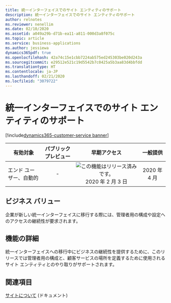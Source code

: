 ```yaml
---
title: 統一インターフェイスでのサイト エンティティのサポート
description: 統一インターフェイスでのサイト エンティティのサポート
author: relnotes
ms.reviewer: nenellim
ms.date: 02/10/2020
ms.assetid: a049a29b-d71b-ea11-a811-000d3a8f075c
ms.topic: article
ms.service: business-applications
ms.author: jessiewa
dynamics365pdf: true
ms.openlocfilehash: 42a74c15e1cbb7224ab575ed245303be020d243a
ms.sourcegitcommit: e29512e521c19d5542b7c0425a5b3aa83d4bbfdd
ms.translationtype: HT
ms.contentlocale: ja-JP
ms.lasthandoff: 02/21/2020
ms.locfileid: "3079722"
---
```

# <a name="support-for-site-entity-in-the-unified-interface"></a>統一インターフェイスでのサイト エンティティのサポート
[!include[dynamics365-customer-service banner](../includes/dynamics365-customer-service.md)]

| 有効対象    |  パブリック プレビュー | 早期アクセス | 一般提供 | 
| ---------- | :----------: |:----------: |:----------: |
|エンド ユーザー、自動的|-|![この機能はリリース済みです。](/dynamics365-release-plan/media/green-checkmark.png "この機能はリリース済みです。") 2020 年 2 月 3 日| 2020 年 4 月|


## <a name="business-value"></a>ビジネス バリュー
<!-- bv start -->
企業が新しい統一インターフェイスに移行する際には、管理者用の構成や設定へのアクセスの継続性が要求されます。
<!-- bv end -->



## <a name="feature-details"></a>機能の詳細
<!--feature detail start -->
統一インターフェイスへの移行中にビジネスの継続性を提供するために、このリリースでは管理者用の構成と、顧客サービスの場所を定義するために使用されるサイト エンティティとのやり取りがサポートされます。
<!--feature detail end -->










## <a name="see-also"></a>関連項目

[サイトについて](https://docs.microsoft.com/dynamics365/customer-service/customer-service-hub-user-guide-basics#understand-site) (ドキュメント)
